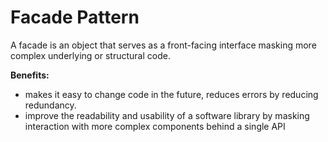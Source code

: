 # Facade Pattern

A facade is an object that serves as a front-facing interface masking more complex underlying or structural code.

**Benefits:**

- makes it easy to change code in the future, reduces errors by reducing redundancy.
- improve the readability and usability of a software library by masking interaction with more complex components behind a single API
